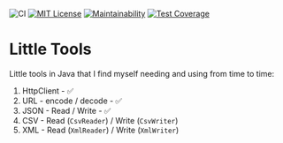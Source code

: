 ![CI](https://github.com/eliflores/little-tools-java/workflows/CI/badge.svg)
[![MIT License](https://img.shields.io/badge/License-MIT-blue.svg)](LICENSE)
[![Maintainability](https://api.codeclimate.com/v1/badges/ee79a5fb5fc75b3dcf0b/maintainability)](https://codeclimate.com/github/eliflores/little-tools-java/maintainability)
[![Test Coverage](https://api.codeclimate.com/v1/badges/ee79a5fb5fc75b3dcf0b/test_coverage)](https://codeclimate.com/github/eliflores/little-tools-java/test_coverage)

# Little Tools

Little tools in Java that I find myself needing and using from time to time:

1. HttpClient - ✅
1. URL - encode / decode - ✅
1. JSON - Read / Write - ✅
1. CSV - Read (`CsvReader`) / Write (`CsvWriter`)
1. XML - Read (`XmlReader`) / Write (`XmlWriter`)
